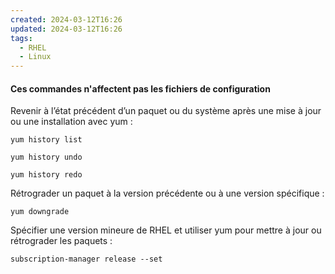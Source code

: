 ```yaml
---
created: 2024-03-12T16:26
updated: 2024-03-12T16:26
tags:
  - RHEL
  - Linux
---
```

#### Ces commandes n'affectent pas les fichiers de configuration

Revenir à l’état précédent d’un paquet ou du système après une mise à jour ou une installation avec yum :

```shell
yum history list
```

```shell
yum history undo
```

```shell
yum history redo
```

Rétrograder un paquet à la version précédente ou à une version spécifique :

```shell
yum downgrade 
```

Spécifier une version mineure de RHEL et utiliser yum pour mettre à jour ou rétrograder les paquets :

```shell
subscription-manager release --set
```